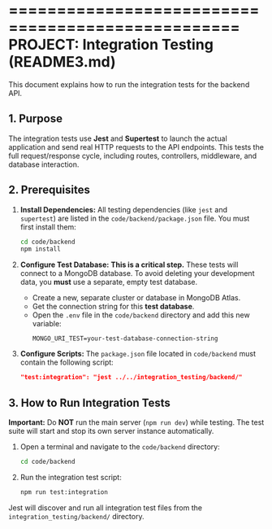 ==================================================
PROJECT: Integration Testing (README3.md)
==================================================

This document explains how to run the integration tests for the backend API.

## 1. Purpose

The integration tests use **Jest** and **Supertest** to launch the actual application and send real HTTP requests to the API endpoints. This tests the full request/response cycle, including routes, controllers, middleware, and database interaction.

## 2. Prerequisites

1.  **Install Dependencies:** All testing dependencies (like `jest` and `supertest`) are listed in the `code/backend/package.json` file. You must first install them:
    ```bash
    cd code/backend
    npm install
    ```
2.  **Configure Test Database:**
    **This is a critical step.** These tests will connect to a MongoDB database. To avoid deleting your development data, you **must** use a separate, empty test database.
    * Create a new, separate cluster or database in MongoDB Atlas.
    * Get the connection string for this **test database**.
    * Open the `.env` file in the `code/backend` directory and add this new variable:
        ```dotenv
        MONGO_URI_TEST=your-test-database-connection-string
        ```

3.  **Configure Scripts:** The `package.json` file located in `code/backend` must contain the following script:
    ```json
    "test:integration": "jest ../../integration_testing/backend/"
    ```

## 3. How to Run Integration Tests

**Important:** Do **NOT** run the main server (`npm run dev`) while testing. The test suite will start and stop its own server instance automatically.

1.  Open a terminal and navigate to the `code/backend` directory:
    ```bash
    cd code/backend
    ```
2.  Run the integration test script:
    ```bash
    npm run test:integration
    ```

Jest will discover and run all integration test files from the `integration_testing/backend/` directory.